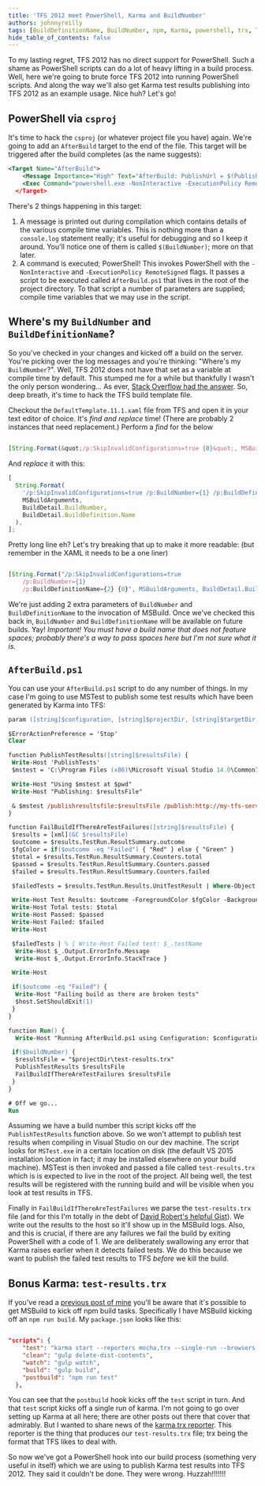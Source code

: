 ```yaml
---
title: 'TFS 2012 meet PowerShell, Karma and BuildNumber'
authors: johnnyreilly
tags: [BuildDefinitionName, BuildNumber, npm, Karma, powershell, trx, TFS 2012]
hide_table_of_contents: false
---
```


To my lasting regret, TFS 2012 has no direct support for PowerShell. Such a shame as PowerShell scripts can do a lot of heavy lifting in a build process. Well, here we're going to brute force TFS 2012 into running PowerShell scripts. And along the way we'll also get Karma test results publishing into TFS 2012 as an example usage. Nice huh? Let's go!

## PowerShell via `csproj`

It's time to hack the `csproj` (or whatever project file you have) again. We're going to add an `AfterBuild` target to the end of the file. This target will be triggered after the build completes (as the name suggests):

```xml
<Target Name="AfterBuild">
    <Message Importance="High" Text="AfterBuild: PublishUrl = $(PublishUrl), BuildUri = $(BuildUri), Configuration = $(Configuration), ProjectDir = $(ProjectDir), TargetDir = $(TargetDir), TargetFileName = $(TargetFileName), BuildNumber = $(BuildNumber), BuildDefinitionName = $(BuildDefinitionName)" />
    <Exec Command="powershell.exe -NonInteractive -ExecutionPolicy RemoteSigned "& '$(ProjectDir)AfterBuild.ps1' '$(Configuration)' '$(ProjectDir)' '$(TargetDir)' '$(PublishUrl)' '$(BuildNumber)' '$(BuildDefinitionName)'"" />
  </Target>
```

There's 2 things happening in this target:

1. A message is printed out during compilation which contains details of the various compile time variables. This is nothing more than a `console.log` statement really; it's useful for debugging and so I keep it around. You'll notice one of them is called `$(BuildNumber)`; more on that later.
2. A command is executed; PowerShell! This invokes PowerShell with the `-NonInteractive` and `-ExecutionPolicy RemoteSigned` flags. It passes a script to be executed called `AfterBuild.ps1` that lives in the root of the project directory. To that script a number of parameters are supplied; compile time variables that we may use in the script.

## Where's my `BuildNumber` and `BuildDefinitionName`?

So you've checked in your changes and kicked off a build on the server. You're picking over the log messages and you're thinking: "Where's my `BuildNumber`?". Well, TFS 2012 does not have that set as a variable at compile time by default. This stumped me for a while but thankfully I wasn't the only person wondering... As ever, [Stack Overflow had the answer](http://stackoverflow.com/a/7330453/761388). So, deep breath, it's time to hack the TFS build template file.

Checkout the `DefaultTemplate.11.1.xaml` file from TFS and open it in your text editor of choice. It's _find and replace_ time! (There are probably 2 instances that need replacement.) Perform a _find_ for the below

```js twoslash

[String.Format(&quot;/p:SkipInvalidConfigurations=true {0}&quot;, MSBuildArguments)]
```

And _replace_ it with this:

```js twoslash
[
  String.Format(
    '/p:SkipInvalidConfigurations=true /p:BuildNumber={1} /p:BuildDefinitionName={2} {0}',
    MSBuildArguments,
    BuildDetail.BuildNumber,
    BuildDetail.BuildDefinition.Name
  ),
];
```

Pretty long line eh? Let's try breaking that up to make it more readable: (but remember in the XAML it needs to be a one liner)

```js twoslash

[String.Format("/p:SkipInvalidConfigurations=true
    /p:BuildNumber={1}
    /p:BuildDefinitionName={2} {0}", MSBuildArguments, BuildDetail.BuildNumber, BuildDetail.BuildDefinition.Name)]
```

We're just adding 2 extra parameters of `BuildNumber` and `BuildDefinitionName` to the invocation of MSBuild. Once we've checked this back in, `BuildNumber` and `BuildDefinitionName` will be available on future builds. Yay! _Important! You must have a build name that does not feature spaces; probably there's a way to pass spaces here but I'm not sure what it is._

## `AfterBuild.ps1`

You can use your `AfterBuild.ps1` script to do any number of things. In my case I'm going to use MSTest to publish some test results which have been generated by Karma into TFS:

```ps
param ([string]$configuration, [string]$projectDir, [string]$targetDir, [string]$publishUrl, [string]$buildNumber, [string] $buildDefinitionName)

$ErrorActionPreference = 'Stop'
Clear

function PublishTestResults([string]$resultsFile) {
 Write-Host 'PublishTests'
 $mstest = 'C:\Program Files (x86)\Microsoft Visual Studio 14.0\Common7\IDE\MSTest.exe'

 Write-Host "Using $mstest at $pwd"
 Write-Host "Publishing: $resultsFile"

 & $mstest /publishresultsfile:$resultsFile /publish:http://my-tfs-server:8080/tfs /teamproject:MyProject /publishbuild:$buildNumber /platform:'Any CPU' /flavor:Release
}

function FailBuildIfThereAreTestFailures([string]$resultsFile) {
 $results = [xml](GC $resultsFile)
 $outcome = $results.TestRun.ResultSummary.outcome
 $fgColor = if($outcome -eq "Failed") { "Red" } else { "Green" }
 $total = $results.TestRun.ResultSummary.Counters.total
 $passed = $results.TestRun.ResultSummary.Counters.passed
 $failed = $results.TestRun.ResultSummary.Counters.failed

 $failedTests = $results.TestRun.Results.UnitTestResult | Where-Object { $_.outcome -eq "Failed" }

 Write-Host Test Results: $outcome -ForegroundColor $fgColor -BackgroundColor "Black"
 Write-Host Total tests: $total
 Write-Host Passed: $passed
 Write-Host Failed: $failed
 Write-Host

 $failedTests | % { Write-Host Failed test: $_.testName
  Write-Host $_.Output.ErrorInfo.Message
  Write-Host $_.Output.ErrorInfo.StackTrace }

 Write-Host

 if($outcome -eq "Failed") {
  Write-Host "Failing build as there are broken tests"
  $host.SetShouldExit(1)
 }
}

function Run() {
  Write-Host "Running AfterBuild.ps1 using Configuration: $configuration, projectDir: $projectDir, targetDir: $targetDir, publishUrl: $publishUrl, buildNumber: $buildNumber, buildDefinitionName: $buildDefinitionName"

 if($buildNumber) {
  $resultsFile = "$projectDir\test-results.trx"
  PublishTestResults $resultsFile
  FailBuildIfThereAreTestFailures $resultsFile
 }
}

# Off we go...
Run
```

Assuming we have a build number this script kicks off the `PublishTestResults` function above. So we won't attempt to publish test results when compiling in Visual Studio on our dev machine. The script looks for `MSTest.exe` in a certain location on disk (the default VS 2015 installation location in fact; it may be installed elsewhere on your build machine). MSTest is then invoked and passed a file called `test-results.trx` which is is expected to live in the root of the project. All being well, the test results will be registered with the running build and will be visible when you look at test results in TFS.

Finally in `FailBuildIfThereAreTestFailures` we parse the `test-results.trx` file (and for this I'm totally in the debt of [David Robert's helpful Gist](https://gist.github.com/davidroberts63/5655441)). We write out the results to the host so it'll show up in the MSBuild logs. Also, and this is crucial, if there are any failures we fail the build by exiting PowerShell with a code of 1. We are deliberately swallowing any error that Karma raises earlier when it detects failed tests. We do this because we want to publish the failed test results to TFS _before_ we kill the build.

## Bonus Karma: `test-results.trx`

If you've read a [previous post of mine](https://blog.johnnyreilly.com/2016/02/visual-studio-tsconfigjson-and-external.html) you'll be aware that it's possible to get MSBuild to kick off npm build tasks. Specifically I have MSBuild kicking off an `npm run build`. My `package.json` looks like this:

```json twoslash

"scripts": {
    "test": "karma start --reporters mocha,trx --single-run --browsers PhantomJS",
    "clean": "gulp delete-dist-contents",
    "watch": "gulp watch",
    "build": "gulp build",
    "postbuild": "npm run test"
  },
```

You can see that the `postbuild` hook kicks off the `test` script in turn. And that `test` script kicks off a single run of karma. I'm not going to go over setting up Karma at all here; there are other posts out there that cover that admirably. But I wanted to share news of the [karma trx reporter](https://www.npmjs.com/package/karma-trx-reporter). This reporter is the thing that produces our `test-results.trx` file; trx being the format that TFS likes to deal with.

So now we've got a PowerShell hook into our build process (something very useful in itself) which we are using to publish Karma test results into TFS 2012. They said it couldn't be done. They were wrong. Huzzah!!!!!!!
